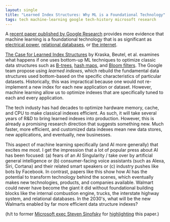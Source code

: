 ```yaml
---
layout: single
title: "Learned Index Structures: Why ML is a Foundational Technology"
tags: tech machine-learning google tech-history microsoft research
---
```


A [recent paper published by Google Research](https://www.arxiv-vanity.com/papers/1712.01208v1/) provides more evidence that machine learning is a foundational technology that is as significant as [electrical power](http://www.slate.com/articles/arts/the_undercover_economist/2007/06/the_shock_of_the_new.html), [relational databases](/blog/2017/relational-database-systems-and-ai/), or [the internet](https://stratechery.com/2017/defining-aggregators/).

[The Case for Learned Index Structures](https://www.arxiv-vanity.com/papers/1712.01208v1/) by Kraska, Beutel, et al. examines what happens if one uses bottom-up ML techniques to optimize classic data structures such as [B-trees](https://en.wikipedia.org/wiki/B-tree), [hash maps](https://en.wikipedia.org/wiki/Hash_table), and [Bloom filters](https://en.wikipedia.org/wiki/Bloom_filter). The Google team propose using *learned indexes*, which rebuild the fundamental data structures used bottom-based on the specific characteristics of particular datasets. Historically, this was impractical because one would not re-implement a new index for each new application or dataset. However, machine learning allow us to optimize indexes that are specifically tuned to each and every application. 

The tech industy has had decades to optimize hardware memory, cache, and CPU to make classical indexes efficient. As such, it will take several years of R&D to bring learned indexes into production. However, this is already a promising research direction that suggests something new. Much faster, more efficient, and customized data indexes mean new data stores, new applications, and eventually, new businesses.

This aspect of machine learning specifically (and AI more generally) that excites me most. I get the impression that a lot of popular press about AI has been focused: (a) fears of an AI Singularity / take over by artificial general intelligence or (b) consumer-facing voice assistants (such as Alexa, Siri, Cortana) and their related smart speakers or (c) industry pushes like bots by Facebook. In contrast, papers like this show how AI has the potential to transform technology behind the scenes, which eventually makes new technologies, products, and companies available. Walmart could never have become the giant it did without foundational building blocks like the internal combustion engine, trucks, the interstate highway system, and relational databases. In the 2030's, what will be the new Walmarts enabled by far more efficient data structure indexes?

(h/t to former [Microsoft exec Steven Sinofsky](https://en.wikipedia.org/wiki/Steven_Sinofsky) for [highlighting](https://twitter.com/stevesi/status/940120951940825088) this paper.)